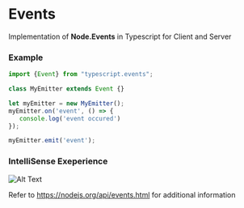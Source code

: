 # Events
Implementation of **Node.Events** in Typescript for Client and Server

### Example
```typescript
import {Event} from "typescript.events";

class MyEmitter extends Event {}

let myEmitter = new MyEmitter();
myEmitter.on('event', () => {
   console.log('event occured') 
});

myEmitter.emit('event');
```
### IntelliSense Exeperience

![Alt Text](https://github.com/FlippieCoetser/Events/blob/master/intelliSense.gif)

Refer to https://nodejs.org/api/events.html for additional information